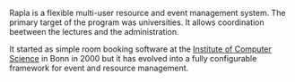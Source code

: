 Rapla is a flexible multi-user resource and event management system. The primary target of the program was universities. It allows coordination beetween the lectures and the administration.

It started as simple room booking software at the [Institute of Computer Science](http://www.informatik.uni-bonn.de/) in Bonn in 2000 but it has evolved into a fully configurable framework for event and resource management.
